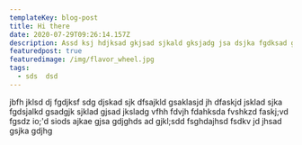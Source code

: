 ```yaml
---
templateKey: blog-post
title: Hi there
date: 2020-07-29T09:26:14.157Z
description: Assd ksj hdjksad gkjsad sjkald gksjadg jsa dsjka fgdksad gu
featuredpost: true
featuredimage: /img/flavor_wheel.jpg
tags:
  - sds  dsd
---
```

jbfh jklsd dj fgdjksf sdg djskad sjk dfsajkld gsaklasjd jh dfaskjd jsklad sjka fgdsjalkd gsadgjk sjklad gjsad jksladg vfhh fdvjh fdahksda fvshkzd faskj;vd fgsdz  io;'d siods ajkae gjsa gdjghds ad gjkl;sdd fsghdajhsd fsdkv jd jhsad gsjka gdjhg